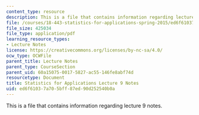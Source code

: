 ```yaml
---
content_type: resource
description: This is a file that contains information regarding lecture 9 notes.
file: /courses/18-443-statistics-for-applications-spring-2015/ed6f61037a705bff87ed90d252540b0a_MIT18_443S15_LEC9.pdf
file_size: 425034
file_type: application/pdf
learning_resource_types:
- Lecture Notes
license: https://creativecommons.org/licenses/by-nc-sa/4.0/
ocw_type: OCWFile
parent_title: Lecture Notes
parent_type: CourseSection
parent_uid: 60a15075-0017-5827-ac55-146fe8abf74d
resourcetype: Document
title: Statistics for Applications Lecture 9 Notes
uid: ed6f6103-7a70-5bff-87ed-90d252540b0a
---
```

This is a file that contains information regarding lecture 9 notes.